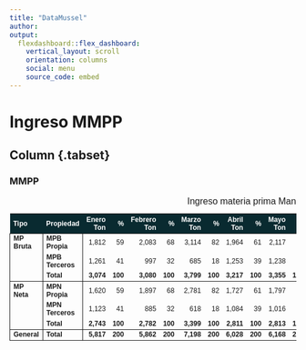 ```yaml
---
title: "DataMussel"
author: 
output: 
  flexdashboard::flex_dashboard:
    vertical_layout: scroll
    orientation: columns
    social: menu
    source_code: embed
---
```




<style>                     
.navbar{
  background-color:#092A30!important;
  border-color:#092A30!important;
}

.li .a {
  background-color:#092A30!important;
  border-color:#092A30!important;
}

#dashboard-container {
  background-color: #FFFFFF!important;
  margin: 0!important;
  padding: 0!important;
}

.tab-contaniner {
  overflow: scroll!important;
}


</style>

Ingreso MMPP
=======================================================================

Column {.tabset}
-----------------------------------------------------------------------

### MMPP



<div class="knitr-options" data-fig-width="576" data-fig-height="460"></div>
<table class=" lightable-paper" style='font-size: 12px; font-family: "Arial Narrow", arial, helvetica, sans-serif; width: auto !important; '>
<caption style="font-size: initial !important;">Ingreso materia prima  Manuelita</caption>
 <thead>
  <tr>
   <th style="text-align:left;font-weight: bold;color: white !important;background-color: #092A30 !important;"> Tipo           </th>
   <th style="text-align:left;font-weight: bold;color: white !important;background-color: #092A30 !important;"> Propiedad      </th>
   <th style="text-align:right;font-weight: bold;color: white !important;background-color: #092A30 !important;"> Enero      Ton </th>
   <th style="text-align:right;font-weight: bold;color: white !important;background-color: #092A30 !important;">            %   </th>
   <th style="text-align:right;font-weight: bold;color: white !important;background-color: #092A30 !important;"> Febrero    Ton </th>
   <th style="text-align:right;font-weight: bold;color: white !important;background-color: #092A30 !important;">            %   </th>
   <th style="text-align:right;font-weight: bold;color: white !important;background-color: #092A30 !important;"> Marzo      Ton </th>
   <th style="text-align:right;font-weight: bold;color: white !important;background-color: #092A30 !important;">            %   </th>
   <th style="text-align:right;font-weight: bold;color: white !important;background-color: #092A30 !important;"> Abril      Ton </th>
   <th style="text-align:right;font-weight: bold;color: white !important;background-color: #092A30 !important;">            %   </th>
   <th style="text-align:right;font-weight: bold;color: white !important;background-color: #092A30 !important;"> Mayo       Ton </th>
   <th style="text-align:right;font-weight: bold;color: white !important;background-color: #092A30 !important;">            %   </th>
   <th style="text-align:right;font-weight: bold;color: white !important;background-color: #092A30 !important;"> Junio      Ton </th>
   <th style="text-align:right;font-weight: bold;color: white !important;background-color: #092A30 !important;">            %   </th>
   <th style="text-align:right;font-weight: bold;color: white !important;background-color: #092A30 !important;"> Julio      Ton </th>
   <th style="text-align:right;font-weight: bold;color: white !important;background-color: #092A30 !important;">            %   </th>
   <th style="text-align:right;font-weight: bold;color: white !important;background-color: #092A30 !important;"> Total      Ton </th>
   <th style="text-align:right;font-weight: bold;color: white !important;background-color: #092A30 !important;">            %   </th>
   <th style="text-align:right;font-weight: bold;color: white !important;background-color: #092A30 !important;"> Promedio   Ton </th>
   <th style="text-align:right;font-weight: bold;color: white !important;background-color: #092A30 !important;">            %   </th>
  </tr>
 </thead>
<tbody>
  <tr>
   <td style="text-align:left;font-weight: bold;border-left:1px solid;border-right:1px solid;"> MP Bruta </td>
   <td style="text-align:left;font-weight: bold;border-right:1px solid;"> MPB Propia </td>
   <td style="text-align:right;"> 1,812 </td>
   <td style="text-align:right;"> 59 </td>
   <td style="text-align:right;"> 2,083 </td>
   <td style="text-align:right;"> 68 </td>
   <td style="text-align:right;"> 3,114 </td>
   <td style="text-align:right;"> 82 </td>
   <td style="text-align:right;"> 1,964 </td>
   <td style="text-align:right;"> 61 </td>
   <td style="text-align:right;"> 2,117 </td>
   <td style="text-align:right;"> 63 </td>
   <td style="text-align:right;"> 1,591 </td>
   <td style="text-align:right;"> 57 </td>
   <td style="text-align:right;"> 380 </td>
   <td style="text-align:right;border-right:1px solid;"> 79 </td>
   <td style="text-align:right;font-weight: bold;"> 13,062 </td>
   <td style="text-align:right;font-weight: bold;border-right:1px solid;"> 67 </td>
   <td style="text-align:right;font-weight: bold;"> 1,866 </td>
   <td style="text-align:right;font-weight: bold;border-right:1px solid;"> 67 </td>
  </tr>
  <tr>
   <td style="text-align:left;font-weight: bold;border-left:1px solid;border-right:1px solid;">  </td>
   <td style="text-align:left;font-weight: bold;border-right:1px solid;"> MPB Terceros </td>
   <td style="text-align:right;"> 1,261 </td>
   <td style="text-align:right;"> 41 </td>
   <td style="text-align:right;"> 997 </td>
   <td style="text-align:right;"> 32 </td>
   <td style="text-align:right;"> 685 </td>
   <td style="text-align:right;"> 18 </td>
   <td style="text-align:right;"> 1,253 </td>
   <td style="text-align:right;"> 39 </td>
   <td style="text-align:right;"> 1,238 </td>
   <td style="text-align:right;"> 37 </td>
   <td style="text-align:right;"> 1,196 </td>
   <td style="text-align:right;"> 43 </td>
   <td style="text-align:right;"> 102 </td>
   <td style="text-align:right;border-right:1px solid;"> 21 </td>
   <td style="text-align:right;font-weight: bold;"> 6,732 </td>
   <td style="text-align:right;font-weight: bold;border-right:1px solid;"> 33 </td>
   <td style="text-align:right;font-weight: bold;"> 962 </td>
   <td style="text-align:right;font-weight: bold;border-right:1px solid;"> 33 </td>
  </tr>
  <tr>
   <td style="text-align:left;font-weight: bold;border-left:1px solid;border-right:1px solid;font-weight: bold;border-bottom: 1px solid">  </td>
   <td style="text-align:left;font-weight: bold;border-right:1px solid;font-weight: bold;border-bottom: 1px solid"> Total </td>
   <td style="text-align:right;font-weight: bold;border-bottom: 1px solid"> 3,074 </td>
   <td style="text-align:right;font-weight: bold;border-bottom: 1px solid"> 100 </td>
   <td style="text-align:right;font-weight: bold;border-bottom: 1px solid"> 3,080 </td>
   <td style="text-align:right;font-weight: bold;border-bottom: 1px solid"> 100 </td>
   <td style="text-align:right;font-weight: bold;border-bottom: 1px solid"> 3,799 </td>
   <td style="text-align:right;font-weight: bold;border-bottom: 1px solid"> 100 </td>
   <td style="text-align:right;font-weight: bold;border-bottom: 1px solid"> 3,217 </td>
   <td style="text-align:right;font-weight: bold;border-bottom: 1px solid"> 100 </td>
   <td style="text-align:right;font-weight: bold;border-bottom: 1px solid"> 3,355 </td>
   <td style="text-align:right;font-weight: bold;border-bottom: 1px solid"> 100 </td>
   <td style="text-align:right;font-weight: bold;border-bottom: 1px solid"> 2,787 </td>
   <td style="text-align:right;font-weight: bold;border-bottom: 1px solid"> 100 </td>
   <td style="text-align:right;font-weight: bold;border-bottom: 1px solid"> 483 </td>
   <td style="text-align:right;border-right:1px solid;font-weight: bold;border-bottom: 1px solid"> 100 </td>
   <td style="text-align:right;font-weight: bold;font-weight: bold;border-bottom: 1px solid"> 19,794 </td>
   <td style="text-align:right;font-weight: bold;border-right:1px solid;font-weight: bold;border-bottom: 1px solid"> 100 </td>
   <td style="text-align:right;font-weight: bold;font-weight: bold;border-bottom: 1px solid"> 2,828 </td>
   <td style="text-align:right;font-weight: bold;border-right:1px solid;font-weight: bold;border-bottom: 1px solid"> 100 </td>
  </tr>
  <tr>
   <td style="text-align:left;font-weight: bold;border-left:1px solid;border-right:1px solid;"> MP Neta </td>
   <td style="text-align:left;font-weight: bold;border-right:1px solid;"> MPN Propia </td>
   <td style="text-align:right;"> 1,620 </td>
   <td style="text-align:right;"> 59 </td>
   <td style="text-align:right;"> 1,897 </td>
   <td style="text-align:right;"> 68 </td>
   <td style="text-align:right;"> 2,781 </td>
   <td style="text-align:right;"> 82 </td>
   <td style="text-align:right;"> 1,727 </td>
   <td style="text-align:right;"> 61 </td>
   <td style="text-align:right;"> 1,797 </td>
   <td style="text-align:right;"> 64 </td>
   <td style="text-align:right;"> 1,348 </td>
   <td style="text-align:right;"> 57 </td>
   <td style="text-align:right;"> 333 </td>
   <td style="text-align:right;border-right:1px solid;"> 79 </td>
   <td style="text-align:right;font-weight: bold;"> 11,502 </td>
   <td style="text-align:right;font-weight: bold;border-right:1px solid;"> 67 </td>
   <td style="text-align:right;font-weight: bold;"> 1,643 </td>
   <td style="text-align:right;font-weight: bold;border-right:1px solid;"> 67 </td>
  </tr>
  <tr>
   <td style="text-align:left;font-weight: bold;border-left:1px solid;border-right:1px solid;">  </td>
   <td style="text-align:left;font-weight: bold;border-right:1px solid;"> MPN Terceros </td>
   <td style="text-align:right;"> 1,123 </td>
   <td style="text-align:right;"> 41 </td>
   <td style="text-align:right;"> 885 </td>
   <td style="text-align:right;"> 32 </td>
   <td style="text-align:right;"> 618 </td>
   <td style="text-align:right;"> 18 </td>
   <td style="text-align:right;"> 1,084 </td>
   <td style="text-align:right;"> 39 </td>
   <td style="text-align:right;"> 1,016 </td>
   <td style="text-align:right;"> 36 </td>
   <td style="text-align:right;"> 1,022 </td>
   <td style="text-align:right;"> 43 </td>
   <td style="text-align:right;"> 88 </td>
   <td style="text-align:right;border-right:1px solid;"> 21 </td>
   <td style="text-align:right;font-weight: bold;"> 5,837 </td>
   <td style="text-align:right;font-weight: bold;border-right:1px solid;"> 33 </td>
   <td style="text-align:right;font-weight: bold;"> 834 </td>
   <td style="text-align:right;font-weight: bold;border-right:1px solid;"> 33 </td>
  </tr>
  <tr>
   <td style="text-align:left;font-weight: bold;border-left:1px solid;border-right:1px solid;font-weight: bold;border-bottom: 1px solid">  </td>
   <td style="text-align:left;font-weight: bold;border-right:1px solid;font-weight: bold;border-bottom: 1px solid"> Total </td>
   <td style="text-align:right;font-weight: bold;border-bottom: 1px solid"> 2,743 </td>
   <td style="text-align:right;font-weight: bold;border-bottom: 1px solid"> 100 </td>
   <td style="text-align:right;font-weight: bold;border-bottom: 1px solid"> 2,782 </td>
   <td style="text-align:right;font-weight: bold;border-bottom: 1px solid"> 100 </td>
   <td style="text-align:right;font-weight: bold;border-bottom: 1px solid"> 3,399 </td>
   <td style="text-align:right;font-weight: bold;border-bottom: 1px solid"> 100 </td>
   <td style="text-align:right;font-weight: bold;border-bottom: 1px solid"> 2,811 </td>
   <td style="text-align:right;font-weight: bold;border-bottom: 1px solid"> 100 </td>
   <td style="text-align:right;font-weight: bold;border-bottom: 1px solid"> 2,813 </td>
   <td style="text-align:right;font-weight: bold;border-bottom: 1px solid"> 100 </td>
   <td style="text-align:right;font-weight: bold;border-bottom: 1px solid"> 2,370 </td>
   <td style="text-align:right;font-weight: bold;border-bottom: 1px solid"> 100 </td>
   <td style="text-align:right;font-weight: bold;border-bottom: 1px solid"> 421 </td>
   <td style="text-align:right;border-right:1px solid;font-weight: bold;border-bottom: 1px solid"> 100 </td>
   <td style="text-align:right;font-weight: bold;font-weight: bold;border-bottom: 1px solid"> 17,339 </td>
   <td style="text-align:right;font-weight: bold;border-right:1px solid;font-weight: bold;border-bottom: 1px solid"> 100 </td>
   <td style="text-align:right;font-weight: bold;font-weight: bold;border-bottom: 1px solid"> 2,477 </td>
   <td style="text-align:right;font-weight: bold;border-right:1px solid;font-weight: bold;border-bottom: 1px solid"> 100 </td>
  </tr>
  <tr>
   <td style="text-align:left;font-weight: bold;border-left:1px solid;border-right:1px solid;font-weight: bold;border-bottom: 1px solid"> General </td>
   <td style="text-align:left;font-weight: bold;border-right:1px solid;font-weight: bold;border-bottom: 1px solid"> Total </td>
   <td style="text-align:right;font-weight: bold;border-bottom: 1px solid"> 5,817 </td>
   <td style="text-align:right;font-weight: bold;border-bottom: 1px solid"> 200 </td>
   <td style="text-align:right;font-weight: bold;border-bottom: 1px solid"> 5,862 </td>
   <td style="text-align:right;font-weight: bold;border-bottom: 1px solid"> 200 </td>
   <td style="text-align:right;font-weight: bold;border-bottom: 1px solid"> 7,198 </td>
   <td style="text-align:right;font-weight: bold;border-bottom: 1px solid"> 200 </td>
   <td style="text-align:right;font-weight: bold;border-bottom: 1px solid"> 6,028 </td>
   <td style="text-align:right;font-weight: bold;border-bottom: 1px solid"> 200 </td>
   <td style="text-align:right;font-weight: bold;border-bottom: 1px solid"> 6,168 </td>
   <td style="text-align:right;font-weight: bold;border-bottom: 1px solid"> 200 </td>
   <td style="text-align:right;font-weight: bold;border-bottom: 1px solid"> 5,157 </td>
   <td style="text-align:right;font-weight: bold;border-bottom: 1px solid"> 200 </td>
   <td style="text-align:right;font-weight: bold;border-bottom: 1px solid"> 904 </td>
   <td style="text-align:right;border-right:1px solid;font-weight: bold;border-bottom: 1px solid"> 200 </td>
   <td style="text-align:right;font-weight: bold;font-weight: bold;border-bottom: 1px solid"> 37,133 </td>
   <td style="text-align:right;font-weight: bold;border-right:1px solid;font-weight: bold;border-bottom: 1px solid"> 200 </td>
   <td style="text-align:right;font-weight: bold;font-weight: bold;border-bottom: 1px solid"> 5,305 </td>
   <td style="text-align:right;font-weight: bold;border-right:1px solid;font-weight: bold;border-bottom: 1px solid"> 200 </td>
  </tr>
</tbody>
</table>











































